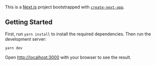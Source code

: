 This is a [Next.js](https://nextjs.org/) project bootstrapped with [`create-next-app`](https://github.com/vercel/next.js/tree/canary/packages/create-next-app).

## Getting Started

First, run ```yarn install``` to install the required dependencies.
Then run the development server:

```bash
yarn dev
```

Open [http://localhost:3000](http://localhost:3000) with your browser to see the result.
